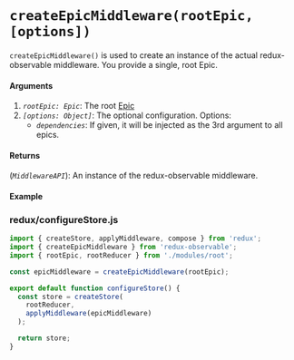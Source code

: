 # `createEpicMiddleware(rootEpic, [options])`

`createEpicMiddleware()` is used to create an instance of the actual redux-observable middleware. You provide a single, root Epic.

#### Arguments

1. *`rootEpic: Epic`*: The root [Epic](../basics/Epics.md)
2. *`[options: Object]`*: The optional configuration. Options:
    * *`dependencies`*: If given, it will be injected as the 3rd argument to all epics.

#### Returns

(*`MiddlewareAPI`*): An instance of the redux-observable middleware.

#### Example

### redux/configureStore.js

```js
import { createStore, applyMiddleware, compose } from 'redux';
import { createEpicMiddleware } from 'redux-observable';
import { rootEpic, rootReducer } from './modules/root';

const epicMiddleware = createEpicMiddleware(rootEpic);

export default function configureStore() {
  const store = createStore(
    rootReducer,
	applyMiddleware(epicMiddleware)
  );

  return store;
}
```

